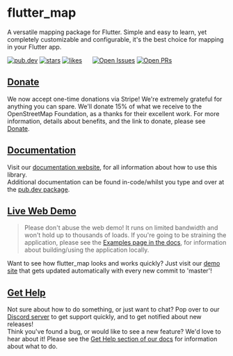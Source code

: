# flutter_map

A versatile mapping package for Flutter. Simple and easy to learn, yet completely customizable and configurable, it's the best choice for mapping in your Flutter app.

[![pub.dev](https://img.shields.io/pub/v/flutter_map.svg?label=Latest+Version)](https://pub.dev/packages/flutter_map) [![stars](https://badgen.net/github/stars/fleaflet/flutter_map?label=stars&color=green&icon=github)](https://github.com/fleaflet/flutter_map/stargazers) [![likes](https://img.shields.io/pub/likes/flutter_map?logo=flutter)](https://pub.dev/packages/flutter_map/score)&nbsp;&nbsp;&nbsp;&nbsp;&nbsp;&nbsp;[![Open Issues](https://badgen.net/github/open-issues/fleaflet/flutter_map?label=Open+Issues&color=green)](https://GitHub.com/fleaflet/flutter_map/issues) [![Open PRs](https://badgen.net/github/open-prs/fleaflet/flutter_map?label=Open+PRs&color=green)](https://GitHub.com/fleaflet/flutter_map/pulls)

## [Donate](https://docs.fleaflet.dev/supporters#support-us)

We now accept one-time donations via Stripe! We're extremely grateful for anything you can spare. We'll donate 15% of what we receive to the OpenStreetMap Foundation, as a thanks for their excellent work.
For more information, details about benefits, and the link to donate, please see [Donate](https://docs.fleaflet.dev/supporters#support-us).

## [Documentation](https://docs.fleaflet.dev/)

Visit our [documentation website](https://docs.fleaflet.dev/), for all information about how to use this library.  
Additional documentation can be found in-code/whilst you type and over at the [pub.dev package](https://pub.dev/documentation/flutter_map/latest/flutter_map/flutter_map-library.html).

## [Live Web Demo](https://demo.fleaflet.dev/)

> Please don't abuse the web demo! It runs on limited bandwidth and won't hold up to thousands of loads.
If you're going to be straining the application, please see the [Examples page in the docs](https://docs.fleaflet.dev/getting-started/examples), for information about building/using the application locally.

Want to see how flutter_map looks and works quickly? Just visit our [demo site](https://demo.fleaflet.dev/) that gets updated automatically with every new commit to 'master'!

## [Get Help](https://docs.fleaflet.dev/#get-help)

Not sure about how to do something, or just want to chat? Pop over to our [Discord server](https://discord.gg/BwpEsjqMAH) to get support quickly, and to get notified about new releases!  
Think you've found a bug, or would like to see a new feature? We'd love to hear about it! Please see the [Get Help section of our docs](https://docs.fleaflet.dev/#get-help) for information about what to do.
